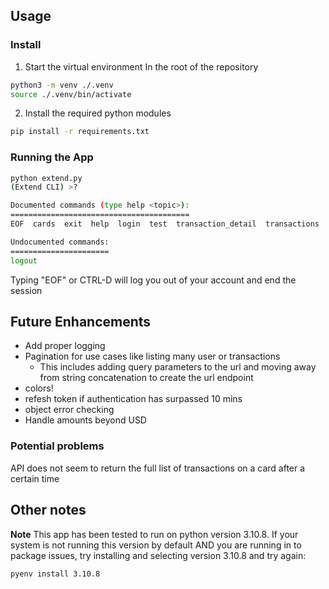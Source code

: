 ## Usage

### Install

1. Start the virtual environment
   In the root of the repository

```bash
python3 -m venv ./.venv
source ./.venv/bin/activate
```

2. Install the required python modules

```bash
pip install -r requirements.txt
```

### Running the App

```bash
python extend.py
(Extend CLI) >?

Documented commands (type help <topic>):
========================================
EOF  cards  exit  help  login  test  transaction_detail  transactions  user

Undocumented commands:
======================
logout
```

Typing "EOF" or CTRL-D will log you out of your account and end the session

## Future Enhancements

- Add proper logging
- Pagination for use cases like listing many user or transactions
  - This includes adding query parameters to the url and moving away from string concatenation to create the url endpoint
- colors!
- refesh token if authentication has surpassed 10 mins
- object error checking
- Handle amounts beyond USD

### Potential problems

API does not seem to return the full list of transactions on a card after a certain time

## Other notes

**Note** This app has been tested to run on python version 3.10.8. If your system is not running this version by default AND
you are running in to package issues, try installing and selecting version 3.10.8 and try again:

```bash
pyenv install 3.10.8
```
